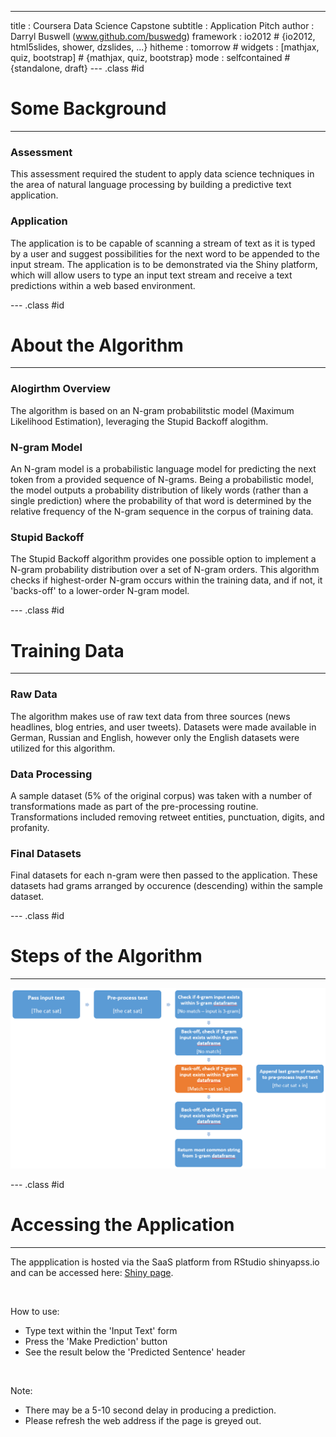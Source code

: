 ---
title       : Coursera Data Science Capstone
subtitle    : Application Pitch
author      : Darryl Buswell (www.github.com/buswedg)
framework   : io2012                        # {io2012, html5slides, shower, dzslides, ...}
hitheme     : tomorrow                      #
widgets     : [mathjax, quiz, bootstrap]    # {mathjax, quiz, bootstrap}
mode        : selfcontained                 # {standalone, draft}
--- .class #id



# Some Background
___

### Assessment

This assessment required the student to apply data science techniques in the area of natural language processing by building a predictive text application.

### Application

The application is to be capable of scanning a stream of text as it is typed by a user and suggest possibilities for the next word to be appended to the input stream. The application is to be demonstrated via the Shiny platform, which will allow users to type an input text stream and receive a text predictions within a web based environment.

--- .class #id

# About the Algorithm
___

### Alogirthm Overview

The algorithm is based on an N-gram probabilitstic model (Maximum Likelihood Estimation), leveraging the Stupid Backoff alogithm.

### N-gram Model

An N-gram model is a probabilistic language model for predicting the next token from a provided sequence of N-grams. Being a probabilistic model, the model outputs a probability distribution of likely words (rather than a single prediction) where the probability of that word is determined by the relative frequency of the N-gram sequence in the corpus of training data.

### Stupid Backoff

The Stupid Backoff algorithm provides one possible option to implement a N-gram probability distribution over a set of N-gram orders. This algorithm checks if highest-order N-gram occurs within the training data, and if not, it 'backs-off' to a lower-order N-gram model.

--- .class #id

# Training Data
___

### Raw Data

The algorithm makes use of raw text data from three sources (news headlines, blog entries, and user tweets). Datasets were made available in German, Russian and English, however only the English datasets were utilized for this algorithm. 

### Data Processing

A sample dataset (5% of the original corpus) was taken with a number of transformations made as part of the pre-processing routine. Transformations included removing retweet entities, punctuation, digits, and profanity.

### Final Datasets

Final datasets for each n-gram were then passed to the application. These datasets had grams arranged by occurence (descending) within the sample dataset.

--- .class #id

# Steps of the Algorithm
___

![width](images/sb_workflow.png)

--- .class #id

# Accessing the Application
___

The appplication is hosted via the SaaS platform from RStudio shinyapss.io and can be accessed here: [Shiny page](https://buswedg.shinyapps.io/DSCapstone/).

<br>

How to use:
- Type text within the 'Input Text' form
- Press the 'Make Prediction' button
- See the result below the 'Predicted Sentence' header

<br>

Note:
- There may be a 5-10 second delay in producing a prediction.
- Please refresh the web address if the page is greyed out.
